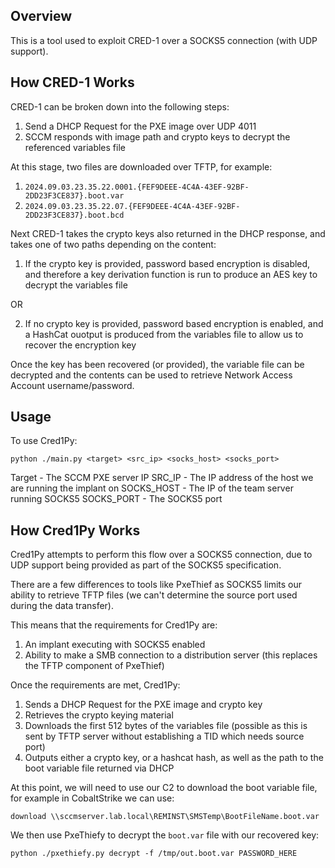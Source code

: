 ## Overview

This is a tool used to exploit CRED-1 over a SOCKS5 connection (with UDP support).

## How CRED-1 Works

CRED-1 can be broken down into the following steps:

1. Send a DHCP Request for the PXE image over UDP 4011
2. SCCM responds with image path and crypto keys to decrypt the referenced variables file

At this stage, two files are downloaded over TFTP, for example:

1. `2024.09.03.23.35.22.0001.{FEF9DEEE-4C4A-43EF-92BF-2DD23F3CE837}.boot.var`
2. `2024.09.03.23.35.22.07.{FEF9DEEE-4C4A-43EF-92BF-2DD23F3CE837}.boot.bcd`

Next CRED-1 takes the crypto keys also returned in the DHCP response, and takes one of two paths depending on the content:

1. If the crypto key is provided, password based encryption is disabled, and therefore a key derivation function is run to produce an AES key to decrypt the variables file

OR

2. If no crypto key is provided, password based encryption is enabled, and a HashCat ouotput is produced from the variables file to allow us to recover the encryption key

Once the key has been recovered (or provided), the variable file can be decrypted and the contents can be used to retrieve Network Access Account username/password.

## Usage

To use Cred1Py:

```
python ./main.py <target> <src_ip> <socks_host> <socks_port>
```

Target - The SCCM PXE server IP
SRC_IP - The IP address of the host we are running the implant on
SOCKS_HOST - The IP of the team server running SOCKS5
SOCKS_PORT - The SOCKS5 port

## How Cred1Py Works

Cred1Py attempts to perform this flow over a SOCKS5 connection, due to UDP support being provided as part of the SOCKS5 specification.

There are a few differences to tools like PxeThief as SOCKS5 limits our ability to retrieve TFTP files (we can't determine the source port used during the data transfer).

This means that the requirements for Cred1Py are:

1. An implant executing with SOCKS5 enabled
2. Ability to make a SMB connection to a distribution server (this replaces the TFTP component of PxeThief)

Once the requirements are met, Cred1Py:

1. Sends a DHCP Request for the PXE image and crypto key
2. Retrieves the crypto keying material
3. Downloads the first 512 bytes of the variables file (possible as this is sent by TFTP server without establishing a TID which needs source port)
4. Outputs either a crypto key, or a hashcat hash, as well as the path to the boot variable file returned via DHCP

At this point, we will need to use our C2 to download the boot variable file, for example in CobaltStrike we can use:

```
download \\sccmserver.lab.local\REMINST\SMSTemp\BootFileName.boot.var
```

We then use PxeThiefy to decrypt the `boot.var` file with our recovered key:

```
python ./pxethiefy.py decrypt -f /tmp/out.boot.var PASSWORD_HERE
```




